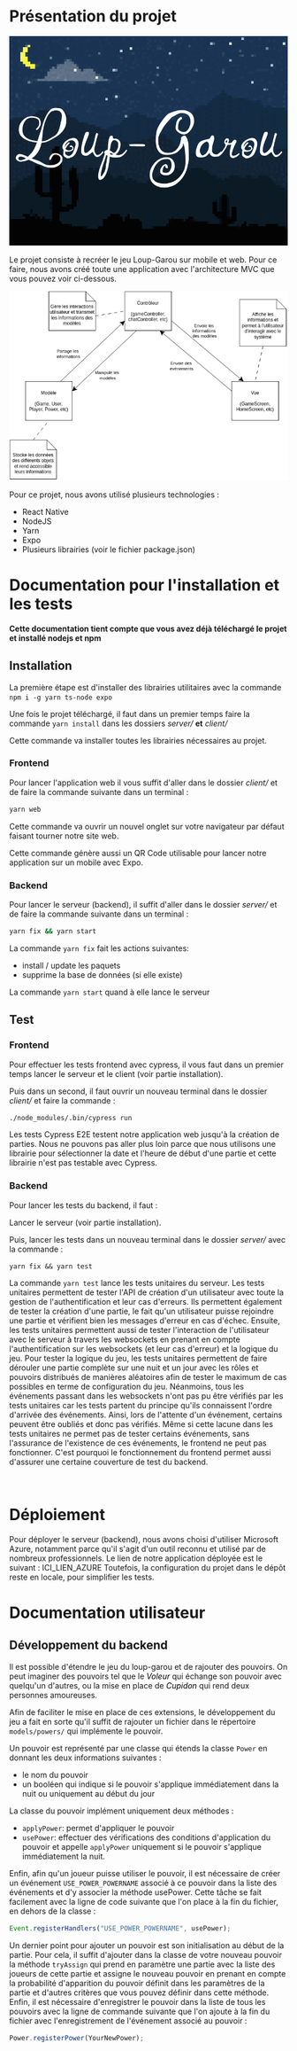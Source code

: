 # Présentation du projet

<p align="center">
    <img src="asset/imageReadme.png">
</p>



Le projet consiste à recréer le jeu Loup-Garou sur mobile et web. Pour ce faire, nous avons créé toute une application avec l'architecture MVC que vous pouvez voir ci-dessous.

<p align="center">
    <img src="documentation/global/out/mvc.png">
</p>




Pour ce projet, nous avons utilisé plusieurs technologies :

* React Native
* NodeJS
* Yarn
* Expo
* Plusieurs librairies (voir le fichier package.json)

# Documentation pour l'installation et les tests

**Cette documentation tient compte que vous avez déjà téléchargé le projet et installé nodejs et npm**

## Installation

La première étape est d'installer des librairies utilitaires avec la commande `npm i -g yarn ts-node expo`

Une fois le projet téléchargé, il faut dans un premier temps faire la commande `yarn install` dans les dossiers *server/* **et** *client/*

Cette commande va installer toutes les librairies nécessaires au projet.

### Frontend

Pour lancer l'application web il vous suffit d'aller dans le dossier *client/* et de faire la commande suivante dans un terminal :

```bash
yarn web
```

Cette commande va ouvrir un nouvel onglet sur votre navigateur par défaut faisant tourner notre site web.

Cette commande génère aussi un QR Code utilisable pour lancer notre application sur un mobile avec Expo.

### Backend

Pour lancer le serveur (backend), il suffit d'aller dans le dossier *server/* et de faire la commande suivante dans un terminal :

```bash
yarn fix && yarn start
```

La commande `yarn fix` fait les actions suivantes:

- install / update les paquets
- supprime la base de données (si elle existe)

La commande `yarn start` quand à elle lance le serveur

## Test

### Frontend

Pour effectuer les tests frontend avec cypress, il vous faut dans un premier temps lancer le serveur et le client (voir partie installation).

Puis dans un second, il faut ouvrir un nouveau terminal dans le dossier *client/* et faire la commande :

```bash
./node_modules/.bin/cypress run
```

Les tests Cypress E2E testent notre application web jusqu'à la création de parties. Nous ne pouvons pas aller plus loin parce que nous utilisons une librairie pour sélectionner la date et l'heure de début d'une partie et cette librairie n'est pas testable avec Cypress.

### Backend

Pour lancer les tests du backend, il faut :

Lancer le serveur (voir partie installation).

Puis, lancer les tests dans un nouveau terminal dans le dossier *server/* avec la commande :

```
yarn fix && yarn test
```

La commande `yarn test` lance les tests unitaires du serveur.
Les tests unitaires permettent de tester l'API de création d'un utilisateur avec toute la gestion de l'authentification et leur cas d'erreurs. Ils permettent également de tester la création d'une partie, le fait qu'un utilisateur puisse rejoindre une partie et vérifient bien les messages d'erreur en cas d'échec.
Ensuite, les tests unitaires permettent aussi de tester l'interaction de l'utilisateur avec le serveur à travers les websockets en prenant en compte l'authentification sur les websockets (et leur cas d'erreur) et la logique du jeu.
Pour tester la logique du jeu, les tests unitaires permettent de faire dérouler une partie complète sur une nuit et un jour avec les rôles et pouvoirs distribués de manières aléatoires afin de tester le maximum de cas possibles en terme de configuration du jeu.
Néanmoins, tous les événements passant dans les websockets n'ont pas pu être vérifiés par les tests unitaires car les tests partent du principe qu'ils connaissent l'ordre d'arrivée des événements. Ainsi, lors de l'attente d'un événement, certains peuvent être oubliés et donc pas vérifiés.
Même si cette lacune dans les tests unitaires ne permet pas de tester certains événements, sans l'assurance de l'existence de ces événements, le frontend ne peut pas fonctionner. C'est pourquoi le fonctionnement du frontend permet aussi d'assurer une certaine couverture de test du backend.

<br>

# Déploiement

Pour déployer le serveur (backend), nous avons choisi d'utiliser Microsoft Azure, notamment parce qu'il s'agit d'un outil reconnu et utilisé par de nombreux professionnels.
Le lien de notre application déployée est le suivant : ICI_LIEN_AZURE
Toutefois, la configuration du projet dans le dépôt reste en locale, pour simplifier les tests.

# Documentation utilisateur

## Développement du backend

Il est possible d'étendre le jeu du loup-garou et de rajouter des pouvoirs. On peut imaginer des pouvoirs tel que le *<span style="color:black">Voleur</span>* qui échange son pouvoir avec quelqu'un d'autres, ou la mise en place de *<span style="color:black">Cupidon</span>* qui rend deux personnes amoureuses.

Afin de faciliter le mise en place de ces extensions, le développement du jeu a fait en sorte qu'il suffit de rajouter un fichier dans le répertoire `models/powers/` qui implémente le pouvoir.

Un pouvoir est représenté par une classe qui étends la classe `Power` en donnant les deux informations suivantes :

- le nom du pouvoir
- un booléen qui indique si le pouvoir s'applique immédiatement dans la nuit ou uniquement au début du jour

La classe du pouvoir implément uniquement deux méthodes :

- `applyPower`: permet d'appliquer le pouvoir
- `usePower`: effectuer des vérifications des conditions d'application du pouvoir et appelle `applyPower` uniquement si le pouvoir s'applique immédiatement la nuit.

Enfin, afin qu'un joueur puisse utiliser le pouvoir, il est nécessaire de créer un événement `USE_POWER_POWERNAME` associé à ce pouvoir dans la liste des événements et d'y associer la méthode usePower. Cette tâche se fait facilement avec la ligne de code suivante que l'on place à la fin du fichier, en dehors de la classe :

```ts
Event.registerHandlers("USE_POWER_POWERNAME", usePower);
```

Un dernier point pour ajouter un pouvoir est son initialisation au début de la partie. Pour cela, il suffit d'ajouter dans la classe de votre nouveau pouvoir la méthode `tryAssign` qui prend en paramètre une partie avec la liste des joueurs de cette partie et assigne le nouveau pouvoir en prenant en compte la probabilité d'apparition du pouvoir définit dans les paramètres de la partie et d'autres critères que vous pouvez définir dans cette méthode.
Enfin, il est nécessaire d'enregistrer le pouvoir dans la liste de tous les pouvoirs avec la ligne de commande suivante que l'on ajoute à la fin du fichier avec l'enregistrement de l'événement associé au pouvoir :

```ts
Power.registerPower(YourNewPower);
```
